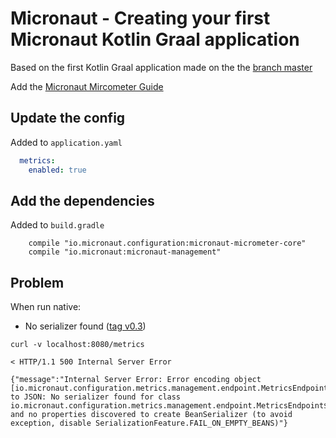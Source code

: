 # Micronaut - Creating your first Micronaut Kotlin Graal application

Based on the first Kotlin Graal application made on the the [branch master](https://github.com/razvn/micronaut-kotlin-first-graal/tree/master)

Add the [Micronaut Mircometer Guide](https://micronaut-projects.github.io/micronaut-micrometer/latest/guide/)


## Update the config
 
Added to `application.yaml` 
```yaml
  metrics:
    enabled: true
```

## Add the dependencies

Added to `build.gradle`

```
    compile "io.micronaut.configuration:micronaut-micrometer-core"
    compile "io.micronaut:micronaut-management"
```
 
 
 
## Problem

When run native:

 - No serializer found ([tag v0.3](https://github.com/razvn/micronaut-kotlin-first-graal/tree/v0.3))

 ```
curl -v localhost:8080/metrics
                              
< HTTP/1.1 500 Internal Server Error

{"message":"Internal Server Error: Error encoding object [io.micronaut.configuration.metrics.management.endpoint.MetricsEndpoint$MetricNames@10c414e20] to JSON: No serializer found for class io.micronaut.configuration.metrics.management.endpoint.MetricsEndpoint$MetricNames and no properties discovered to create BeanSerializer (to avoid exception, disable SerializationFeature.FAIL_ON_EMPTY_BEANS)"}
 ```
